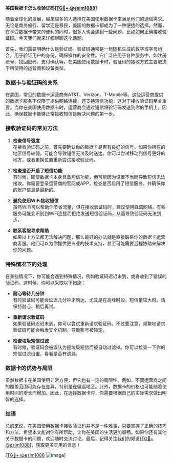 **美国数据卡怎么收验证码[[TG💪+ @esim1088](https://t.me/s/esim1088)]**

随着全球化的发展，越来越多的人选择在美国使用数据卡来满足他们的通信需求。无论是商务旅行、留学还是移民，美国的数据卡都成为了一种便捷的选择。然而，在享受数据卡带来的便利的同时，很多人也会遇到一些问题，比如如何正确接收验证码。今天我们就来详细聊聊这个话题。

首先，我们需要明确什么是验证码。验证码通常是一组随机生成的数字或字母组合，用于验证用户的身份，确保操作的安全性。它广泛应用于各种服务中，如注册账号、找回密码、支付确认等。在美国使用数据卡时，验证码的接收方式主要取决于所使用的运营商和设备类型。

### 数据卡与验证码的关系

在美国，常见的数据卡运营商有AT&T、Verizon、T-Mobile等。这些运营商提供的数据卡服务不仅限于提供网络连接，还支持短信功能，这对于接收验证码至关重要。当你在美国使用数据卡时，运营商会通过短信将验证码发送到你的手机上。因此，确保数据卡能够正常接收短信是解决问题的第一步。

### 接收验证码的常见方法

1. **检查信号强度**  
   在接收验证码之前，首先要确认你的数据卡是否有良好的信号。如果你所在的地区信号较弱，可能会导致短信无法及时送达。你可以尝试移动到信号更好的地方，或者更换位置重新尝试接收验证码。

2. **检查是否开启了短信功能**  
   有时候，即使数据卡本身具备短信功能，但可能因为设置不当而导致短信无法接收。你需要登录运营商的官网或APP，检查是否启用了短信服务，并确保你的账户信息是最新的。

3. **避免使用WiFi接收短信**  
   虽然WiFi可以帮助你节省流量，但在接收验证码时，建议使用蜂窝网络。有些服务可能会识别到WiFi连接而拒绝发送短信验证码，从而导致验证码无法到达。

4. **联系客服寻求帮助**  
   如果以上方法都无法解决问题，那么最好的办法就是直接联系你的数据卡运营商客服。他们可以为你提供更专业的技术支持，甚至可能需要远程协助来解决你的问题。

### 特殊情况下的处理

在某些情况下，你可能会遇到特殊情况，例如验证码迟迟未到，或者收到了错误的验证码。这时候，你可以采取以下措施：

- **耐心等待几分钟**  
  有时验证码可能会延迟几分钟才到达，尤其是在高峰时段，短信量较大时。请保持耐心，稍后再试。

- **重新请求验证码**  
  如果验证码迟迟未到，你可以尝试重新请求验证码。不过要注意，频繁地请求验证码可能会触发安全机制，导致账号被锁定。

- **检查垃圾短信过滤**  
  有时候，验证码会被误认为是垃圾短信而被自动过滤掉。你可以检查一下你的短信过滤设置，看看是否有遗漏。

### 数据卡的优势与局限

虽然数据卡在美国使用非常方便，但它也有一定的局限性。例如，不同运营商之间的覆盖范围可能存在差异，特别是在偏远地区。此外，数据卡的价格也可能随着使用时间的增长而增加。因此，在选择数据卡时，你需要根据自己的实际需求做出明智的选择。

### 结语

总的来说，在美国使用数据卡接收验证码并不是一件难事，只要掌握了正确的技巧和方法。希望本文能对你有所帮助，让你在美国的生活更加顺畅。如果你还有其他关于数据卡的问题，欢迎随时交流讨论。最后，记得关注我们的频道[[TG💪+ @esim1088](https://t.me/s/esim1088)]，获取更多实用的信息！

[[TG💪+ @esim1088](https://t.me/s/esim1088) ![Image](https://i.postimg.cc/4NQfJmqS/Snipaste-2025-05-13-00-14-12.png)]